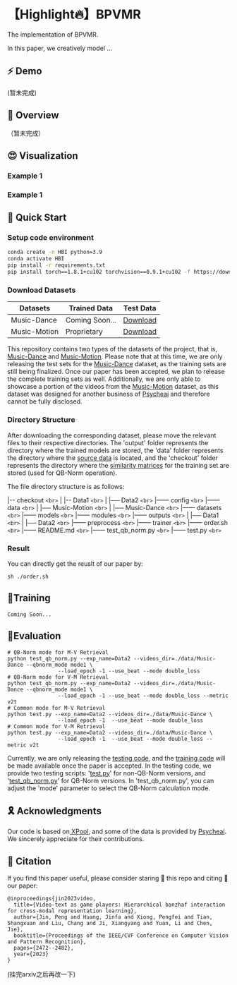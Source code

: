 
# 【Highlight🔥】BPVMR

The implementation of BPVMR.

In this paper, we creatively model ...

## ⚡ Demo

(暂未完成)

## 🌟 Overview

（暂未完成）

## 😍 Visualization

### Example 1

### Example 1

## 🚀 Quick Start

### Setup code environment

```sh
conda create -n HBI python=3.9
conda activate HBI
pip install -r requirements.txt
pip install torch==1.8.1+cu102 torchvision==0.9.1+cu102 -f https://download.pytorch.org/whl/torch_stable.html
```

### Download Datasets

| Datasets     | Trained Data   | Test Data                                                             |
| ------------ | -------------- | --------------------------------------------------------------------- |
| Music-Dance  | Coming Soon... | [Download](https://pan.xunlei.com/s/VNZnwgUBLnxmw34YMYy1KZIeA1?pwd=ubuq) |
| Music-Motion | Proprietary    | [Download](https://pan.xunlei.com/s/VNZnwuKEp6fBzFJoNCEmeV2ZA1?pwd=tzve) |

This repository contains two types of the datasets of the project, that is, [Music-Dance]() and [Music-Motion](). Please note that at this time, we are only releasing the test sets for the [Music-Dance]() dataset, as the training sets are still being finalized. Once our paper has been accepted, we plan to release the complete training sets as well. Additionally, we are only able to showcase a portion of the videos from the [Music-Motion]() dataset, as this dataset was designed for another business of [Psycheai](https://www.psyai.com/home) and therefore cannot be fully disclosed.

### Directory Structure

After downloading the corresponding dataset, please move the relevant files to their respective directories. The 'output' folder represents the directory where the trained models are stored, the 'data' folder represents the directory where the [source data]() is located, and the 'checkout' folder represents the directory where the [similarity matrices]() for the training set are stored (used for QB-Norm operation).

The file directory  structure is as follows:

|-- checkout `<br>`
|       |-- Data1 `<br>`
|       |── Data2 `<br>`
|—— config `<br>`
|—— data `<br>`
|       |── Music-Motion `<br>`
|       |── Music-Dance `<br>`
|—— datasets `<br>`
|—— models `<br>`
|—— modules `<br>`
|—— outputs `<br>`
|       |── Data1 `<br>`
|       |── Data2 `<br>`
|—— preprocess `<br>`
|—— trainer `<br>`
|—— order.sh `<br>`
|—— README.md `<br>`
|—— test_qb_norm.py `<br>`
|—— test.py `<br>`

### Result

You can directly get the reuslt of our paper by:

```
sh ./order.sh
```

## 🚀Training

```
Coming Soon...
```

## 🚀Evaluation

```shell
# QB-Norm mode for M-V Retrieval
python test_qb_norm.py --exp_name=Data2 --videos_dir=./data/Music-Dance --qbnorm_mode mode1 \
                --load_epoch -1 --use_beat --mode double_loss
# QB-Norm mode for V-M Retrieval
python test_qb_norm.py --exp_name=Data2 --videos_dir=./data/Music-Dance --qbnorm_mode mode1 \
                --load_epoch -1 --use_beat --mode double_loss --metric v2t
# Common mode for M-V Retrieval
python test.py --exp_name=Data2 --videos_dir=./data/Music-Dance \
                --load_epoch -1  --use_beat --mode double_loss
# Common mode for V-M Retrieval
python test.py --exp_name=Data2 --videos_dir=./data/Music-Dance \
                --load_epoch -1  --use_beat --mode double_loss --metric v2t
```

Currently, we are only releasing the [testing code](), and the [training code]() will be made available once the paper is accepted. In the testing code, we provide two testing scripts: '[test.py]()' for non-QB-Norm versions, and '[test_qb_norm.py]()' for QB-Norm versions. In 'test_qb_norm.py', you can adjust the 'mode' parameter to select the QB-Norm calculation mode.

## 🎗️ Acknowledgments

Our code is based on[ XPool](https://github.com/layer6ai-labs/xpool), and some of the data is provided by [Psycheai](https://www.psyai.com/home). We sincerely appreciate for their contributions.

## 📌 Citation

If you find this paper useful, please consider staring 🌟 this repo and citing 📑 our paper:

```
@inproceedings{jin2023video,
  title={Video-text as game players: Hierarchical banzhaf interaction for cross-modal representation learning},
  author={Jin, Peng and Huang, Jinfa and Xiong, Pengfei and Tian, Shangxuan and Liu, Chang and Ji, Xiangyang and Yuan, Li and Chen, Jie},
  booktitle={Proceedings of the IEEE/CVF Conference on Computer Vision and Pattern Recognition},
  pages={2472--2482},
  year={2023}
}
```

(挂完arxiv之后再改一下)

